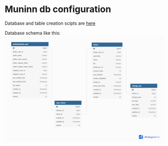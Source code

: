 # Muninn db configuration

Database and table creation scipts are [here](create-tables.sql)

Database schema like this: ![](./muninn.png)